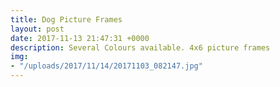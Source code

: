 ```yaml
---
title: Dog Picture Frames
layout: post
date: 2017-11-13 21:47:31 +0000
description: Several Colours available. 4x6 picture frames
img:
- "/uploads/2017/11/14/20171103_082147.jpg"
---
```

